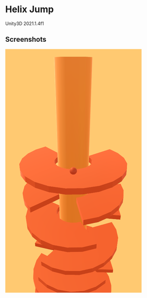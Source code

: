 # Helix Jump
Unity3D 2021.1.4f1

## Screenshots
![screenshot of sample](https://github.com/cptfrosty/Helix_Jump/blob/main/Screenshot/Screenshot_game.png)
